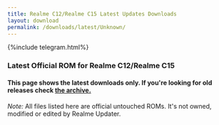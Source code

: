 ```yaml
---
title: Realme C12/Realme C15 Latest Updates Downloads
layout: download
permalink: /downloads/latest/Unknown/
---
```

<script>
    $(document).ready(function () {
        loadLatest("Unknown");
    });
</script>

{%include telegram.html%}

<div class="col-12 mx-auto">
    <h3 class="title bg-light p-2 rounded">Latest Official ROM for Realme C12/Realme C15</h3>
    <h4>This page shows the latest downloads only. If you're looking for old releases check
        <a href="/downloads/archive/Unknown/">the archive.</a></h4>
    <p><i>Note: </i>All files listed here are official untouched ROMs.
        It's not owned, modified or edited by Realme Updater.</p>
    <div id="downloads">
    </div>
</div>